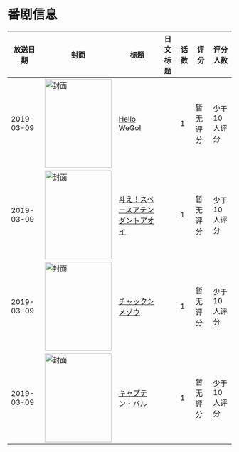 # 番剧信息

|放送日期|封面|标题|日文标题|话数|评分|评分人数|
|---|---|---|---|---|---|---|
|2019-03-09|<img src="//lain.bgm.tv/pic/cover/c/43/65/277150_1zFB3.jpg" alt="封面" style="width:150px;height:200px;object-fit:cover;">|[Hello WeGo!](https://bangumi.tv/subject/277150)||1|暂无评分|少于10人评分|
|2019-03-09|<img src="//lain.bgm.tv/pic/cover/c/8f/c3/277151_p7rF0.jpg" alt="封面" style="width:150px;height:200px;object-fit:cover;">|[斗え！スペースアテンダントアオイ](https://bangumi.tv/subject/277151)||1|暂无评分|少于10人评分|
|2019-03-09|<img src="//lain.bgm.tv/pic/cover/c/36/05/277152_WWvXe.jpg" alt="封面" style="width:150px;height:200px;object-fit:cover;">|[チャックシメゾウ](https://bangumi.tv/subject/277152)||1|暂无评分|少于10人评分|
|2019-03-09|<img src="//lain.bgm.tv/pic/cover/c/69/92/277153_d5Wp5.jpg" alt="封面" style="width:150px;height:200px;object-fit:cover;">|[キャプテン・バル](https://bangumi.tv/subject/277153)||1|暂无评分|少于10人评分|
